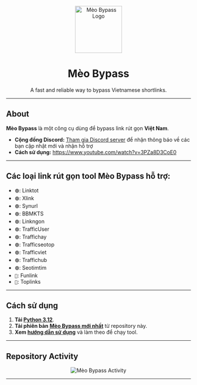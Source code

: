 <p align="center">
  <img src="https://github.com/longndev/Meo-Bypass/blob/main/meobypass.avif?raw=true" alt="Mèo Bypass Logo" width="128"/>
  <h1 align="center">Mèo Bypass</h1>
  <p align="center">A fast and reliable way to bypass Vietnamese shortlinks.</p>
</p>

---

## About

**Mèo Bypass** là một công cụ dùng để bypass link rút gọn **Việt Nam**.
  
- **Cộng đồng Discord:** [Tham gia Discord server](https://discord.gg/r8xQ7K59Mt) để nhận thông báo về các bạn cập nhật mới và nhận hỗ trợ  
- **Cách sử dụng:** https://www.youtube.com/watch?v=3PZa8D3CoE0
  
---
  
## Các loại link rút gọn tool **Mèo Bypass** hỗ trợ:  
  
- `🟢`: Linktot    
- `🟢`: Xlink  
- `🟢`: Synurl  
- `🟢`: BBMKTS  
- `🟢`: Linkngon  
- `🟢`: TrafficUser  
- `🟢`: Traffichay  
- `🟢`: Trafficseotop  
- `🟢`: Trafficviet  
- `🟢`: Traffichub  
- `🟢`: Seotimtim
- `🔴`: Funlink
- `🔴`: Toplinks
  
---
  
## Cách sử dụng
  
1. **Tải [Python 3.12](https://www.python.org/ftp/python/3.12.10/python-3.12.10-amd64.exe)**.  
2. **Tải phiên bản** [**Mèo Bypass mới nhất**](https://github.com/longndev/Meo-Bypass/blob/main/meobypass.py) từ repository này.  
3. **Xem [hướng dẫn sử dụng](https://www.youtube.com/watch?v=3PZa8D3CoE0)** và làm theo để chạy tool.  
  
---
  
## Repository Activity
  
<p align="center">
  <img src="https://repobeats.axiom.co/api/embed/3e765992107484864746304850bf1f072eb2f54f.svg" alt="Mèo Bypass Activity"/>
</p>
  
---

